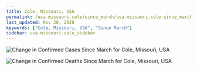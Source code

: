 ```yaml
---
title: Cole, Missouri, USA
permalink: /usa-missouri-cole/since_march/usa-missouri-cole-since_march.html
last_updated: Nov 30, 2020
keywords: ["Cole, Missouri, USA", "Since March"]
sidebar: usa-missouri-cole_sidebar
---
```


![Change in Confirmed Cases Since March for Cole, Missouri, USA](/covid_tracker/images/graphs/usa-missouri-cole-delta_confirmed-since_march_graph.png)

![Change in Confirmed Deaths Since March for Cole, Missouri, USA](/covid_tracker/images/graphs/usa-missouri-cole-delta_deaths-since_march_graph.png)
